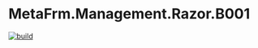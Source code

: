 # MetaFrm.Management.Razor.B001

[![build](https://github.com/MetaFrm/MetaFrm.Management.Razor.B001/actions/workflows/build.yml/badge.svg)](https://github.com/MetaFrm/MetaFrm.Management.Razor.B001/actions/workflows/build.yml)